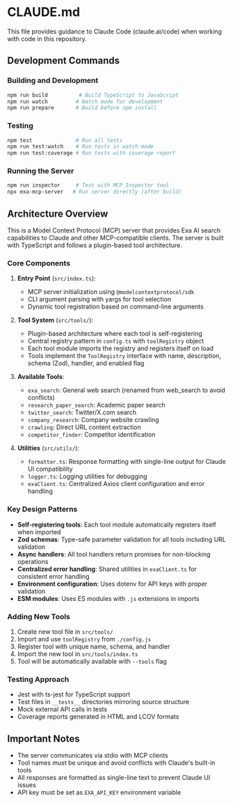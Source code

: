 # CLAUDE.md

This file provides guidance to Claude Code (claude.ai/code) when working with code in this repository.

## Development Commands

### Building and Development
```bash
npm run build          # Build TypeScript to JavaScript
npm run watch         # Watch mode for development
npm run prepare       # Build before npm install
```

### Testing
```bash
npm test              # Run all tests
npm run test:watch    # Run tests in watch mode
npm run test:coverage # Run tests with coverage report
```

### Running the Server
```bash
npm run inspector     # Test with MCP Inspector tool
npx exa-mcp-server   # Run server directly (after build)
```

## Architecture Overview

This is a Model Context Protocol (MCP) server that provides Exa AI search capabilities to Claude and other MCP-compatible clients. The server is built with TypeScript and follows a plugin-based tool architecture.

### Core Components

1. **Entry Point** (`src/index.ts`): 
   - MCP server initialization using `@modelcontextprotocol/sdk`
   - CLI argument parsing with yargs for tool selection
   - Dynamic tool registration based on command-line arguments

2. **Tool System** (`src/tools/`):
   - Plugin-based architecture where each tool is self-registering
   - Central registry pattern in `config.ts` with `toolRegistry` object
   - Each tool module imports the registry and registers itself on load
   - Tools implement the `ToolRegistry` interface with name, description, schema (Zod), handler, and enabled flag

3. **Available Tools**:
   - `exa_search`: General web search (renamed from web_search to avoid conflicts)
   - `research_paper_search`: Academic paper search
   - `twitter_search`: Twitter/X.com search
   - `company_research`: Company website crawling
   - `crawling`: Direct URL content extraction
   - `competitor_finder`: Competitor identification

4. **Utilities** (`src/utils/`):
   - `formatter.ts`: Response formatting with single-line output for Claude UI compatibility
   - `logger.ts`: Logging utilities for debugging
   - `exaClient.ts`: Centralized Axios client configuration and error handling

### Key Design Patterns

- **Self-registering tools**: Each tool module automatically registers itself when imported
- **Zod schemas**: Type-safe parameter validation for all tools including URL validation
- **Async handlers**: All tool handlers return promises for non-blocking operations
- **Centralized error handling**: Shared utilities in `exaClient.ts` for consistent error handling
- **Environment configuration**: Uses dotenv for API keys with proper validation
- **ESM modules**: Uses ES modules with `.js` extensions in imports

### Adding New Tools

1. Create new tool file in `src/tools/`
2. Import and use `toolRegistry` from `./config.js`
3. Register tool with unique name, schema, and handler
4. Import the new tool in `src/tools/index.ts`
5. Tool will be automatically available with `--tools` flag

### Testing Approach

- Jest with ts-jest for TypeScript support
- Test files in `__tests__` directories mirroring source structure
- Mock external API calls in tests
- Coverage reports generated in HTML and LCOV formats

## Important Notes

- The server communicates via stdio with MCP clients
- Tool names must be unique and avoid conflicts with Claude's built-in tools
- All responses are formatted as single-line text to prevent Claude UI issues
- API key must be set as `EXA_API_KEY` environment variable